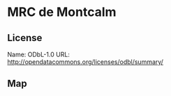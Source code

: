 # MRC de Montcalm
    
## License

Name: ODbL-1.0
URL: http://opendatacommons.org/licenses/odbl/summary/

## Map

<WorldMap topic="MRC_de_Montcalm/vehicle_positions/#" />
